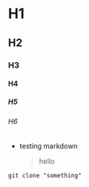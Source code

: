 # H1

## H2

### H3

#### H4

##### H5

###### H6

- testing markdown
  > hello

```
git clone "something"
```
